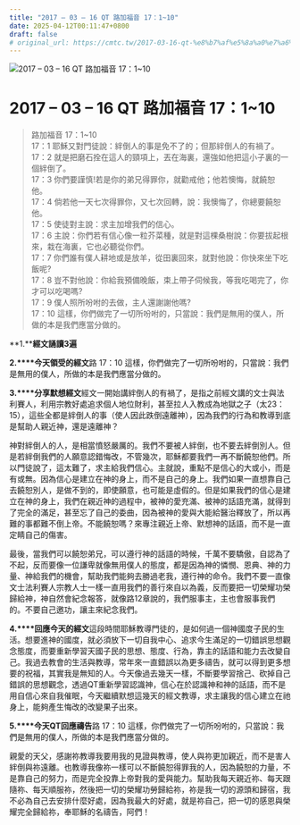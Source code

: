 ```yaml
---
title: "2017 – 03 – 16 QT 路加福音 17：1~10"
date: 2025-04-12T00:11:47+0800
draft: false
# original_url: https://cmtc.tw/2017-03-16-qt-%e8%b7%af%e5%8a%a0%e7%a6%8f%e9%9f%b3-17%ef%bc%9a110
---
```


![2017 – 03 – 16 QT 路加福音 17：1~10](/images/qt.jpg   "2017 – 03 – 16 QT 路加福音 17：1~10")

# 2017 – 03 – 16 QT 路加福音 17：1~10

> 路加福音 17：1~10  
> 17：1 耶穌又對門徒說：絆倒人的事是免不了的；但那絆倒人的有禍了。  
> 17：2 就是把磨石拴在這人的頸項上，丟在海裏，還強如他把這小子裏的一個絆倒了。  
> 17：3 你們要謹慎!若是你的弟兄得罪你，就勸戒他；他若懊悔，就饒恕他。  
> 17：4 倘若他一天七次得罪你，又七次回轉，說：我懊悔了，你總要饒恕他。  
> 17：5 使徒對主說：求主加增我們的信心。  
> 17：6 主說：你們若有信心像一粒芥菜種，就是對這棵桑樹說：你要拔起根來，栽在海裏，它也必聽從你們。  
> 17：7 你們誰有僕人耕地或是放羊，從田裏回來，就對他說：你快來坐下吃飯呢?  
> 17：8 豈不對他說：你給我預備晚飯，束上帶子伺候我，等我吃喝完了，你才可以吃喝嗎?  
> 17：9 僕人照所吩咐的去做，主人還謝謝他嗎?  
> 17：10 這樣，你們做完了一切所吩咐的，只當說：我們是無用的僕人，所做的本是我們應當分做的。

**1.****經文誦讀3遍**

**2.****今天領受的經文**路 17：10 這樣，你們做完了一切所吩咐的，只當說：我們是無用的僕人，所做的本是我們應當分做的。

**3.****分享默想經文**經文一開始講絆倒人的有禍了，是指之前經文講的文士與法利賽人，利用宗教好處追求個人地位財利，甚至拉人入教成為地獄之子（太23：15），這些全都是絆倒人的事（使人因此跌倒遠離神），因為我們的行為和教導到底是幫助人親近神，還是遠離神？

神對絆倒人的人，是相當憤怒嚴厲的。我們不要被人絆倒，也不要去絆倒別人。但是若絆倒我們的人願意認錯悔改，不管幾次，耶穌都要我們一再不斷饒恕他們。所以門徒說了，這太難了，求主給我們信心。主就說，重點不是信心的大或小，而是有或無。因為信心是建立在神的身上，而不是自己的身上。我們如果一直想靠自己去饒恕別人，是做不到的，即使願意，也可能是虛假的。但是如果我們的信心是建立在神的身上，我們在親近神的過程中，被神的愛充滿、被神的話語充滿，就得到了完全的滿足，甚至忘了自己的委曲，因為被神的愛與大能給醫治釋放了，所以再難的事都難不倒上帝。不能饒恕嗎？來專注親近上帝、默想神的話語，而不是一直定睛自己的傷害。

最後，當我們可以饒恕弟兄，可以遵行神的話語的時候，千萬不要驕傲，自認為了不起，反而要像一位謙卑就像無用僕人的態度，都是因為神的憐憫、恩典、神的力量、神給我們的機會，幫助我們能夠去勝過老我，遵行神的命令。我們不要一直像文士法利賽人宗教人士一樣一直用我們的善行來自以為義，反而要把一切榮耀功榮歸給神，神自然會紀念報答，就像路12章說的，我們服事主，主也會服事我們的。不要自己邀功，讓主來紀念我們。

**4.****回應今天的經文**這段時間耶穌教導門徒的，是如何過一個神國度子民的生活。想要進神的國度，就必須放下一切自我中心、追求今生滿足的一切錯誤思想觀念態度，而要重新學習天國子民的思想、態度、行為，靠主的話語和能力去改變自己。我過去教會的生活與教導，常年來一直錯誤以為更多禱告，就可以得到更多想要的祝福，其實我是無知的人。今天像過去幾天一樣，不斷要學習捨己、砍掉自己錯誤的思想觀念，透過QT重新學習認識神，信心在於認識神和神的話語，而不是用自信心來自我催眠，今天繼續默想這幾天的經文教導，求主讓我的信心建立在祂身上，能夠產生悔改的改變果子出來。

**5.****今天QT回應禱告**路 17：10 這樣，你們做完了一切所吩咐的，只當說：我們是無用的僕人，所做的本是我們應當分做的。

親愛的天父，感謝祢教導我要用我的見證與教導，使人與祢更加親近，而不是害人絆倒與祢遠離。也教導我像祢一樣可以不斷饒恕得罪我的人，因為饒恕的力量，不是靠自己的努力，而是完全投靠上帝對我的愛與能力。幫助我每天親近祢、每天跟隨祢、每天順服祢，然後把一切的榮耀功勞歸給祢，祢是我一切的源頭和歸宿，我不必為自己去安排什麼好處，因為我最大的好處，就是祢自己，把一切的感恩與榮耀完全歸給祢，奉耶穌的名禱告，阿們！